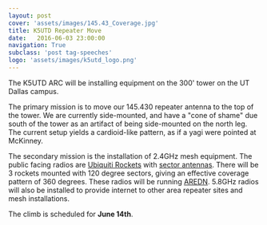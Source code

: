 ```yaml
---
layout: post
cover: 'assets/images/145.43_Coverage.jpg'
title: K5UTD Repeater Move
date:   2016-06-03 23:00:00
navigation: True
subclass: 'post tag-speeches'
logo: 'assets/images/k5utd_logo.png'
---
```

The K5UTD ARC will be installing equipment on the 300' tower on the UT Dallas campus. 

The primary mission is to move our 145.430 repeater antenna to the top of the tower. We are currently side-mounted, and have a "cone of shame" due south of the tower as an artifact of being side-mounted on the north leg. The current setup yields a cardioid-like pattern, as if a yagi were pointed at McKinney.

The secondary mission is the installation of 2.4GHz mesh equipment. The public facing radios are [Ubiquiti Rockets](https://www.ubnt.com/airmax/rocketm/) with [sector antennas](https://www.ubnt.com/airmax/airmax-sector-antenna/). There will be 3 rockets mounted with 120 degree sectors, giving an effective coverage pattern of 360 degrees. These radios will be running [AREDN](http://www.aredn.org/). 5.8GHz radios will also be installed to provide internet to other area repeater sites and mesh installations.

The climb is scheduled for **June 14th**.

